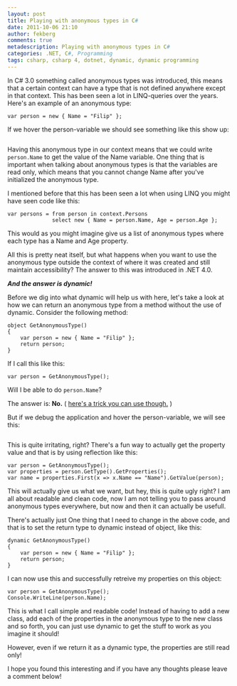 ```yaml
---
layout: post
title: Playing with anonymous types in C#
date: 2011-10-06 21:10
author: fekberg
comments: true
metadescription: Playing with anonymous types in C#
categories: .NET, C#, Programming
tags: csharp, csharp 4, dotnet, dynamic, dynamic programming
---
```

In C# 3.0 something called anonymous types was introduced, this means that a certain context can have a type that is not defined anywhere except in that context. This has been seen a lot in LINQ-queries over the years. Here's an example of an anonymous type:

	var person = new { Name = "Filip" };

<!--excerpt-->
If we hover the person-variable we should see something like this show up:

<img src="https://cdn.filipekberg.se/fekberg-blog/playing-with-anonymous-types-in-c/anonymous_types.png" alt="" />

Having this anonymous type in our context means that we could write `person.Name` to get the value of the Name variable. One thing that is important when talking about anonymous types is that the variables are read only, which means that you cannot change Name after you've initialized the anonymous type.

I mentioned before that this has been seen a lot when using LINQ you might have seen code like this:

	var persons = from person in context.Persons
    	          select new { Name = person.Name, Age = person.Age };

This would as you might imagine give us a list of anonymous types where each type has a Name and Age property.

All this is pretty neat itself, but what happens when you want to use the anonymous type outside the context of where it was created and still maintain accessibility? The answer to this was introduced in .NET 4.0.

<strong><em>And the answer is dynamic!</em></strong>

Before we dig into what dynamic will help us with here, let's take a look at how we can return an anonymous type from a method without the use of dynamic. Consider the following method:

	object GetAnonymousType()
	{
	    var person = new { Name = "Filip" };
	    return person;
	}

If I call this like this:

	var person = GetAnonymousType();

Will I be able to do `person.Name`?

The answer is:<strong> No.</strong> ( <a href="http://tomasp.net/blog/cannot-return-anonymous-type-from-method.aspx">here's a trick you can use though.</a> )

But if we debug the application and hover the person-variable, we will see this:

<img src="https://cdn.filipekberg.se/fekberg-blog/playing-with-anonymous-types-in-c/anonymous_type_hover.png" alt="" />

This is quite irritating, right? There's a fun way to actually get the property value and that is by using reflection like this:

	var person = GetAnonymousType();
	var properties = person.GetType().GetProperties();
	var name = properties.First(x => x.Name == "Name").GetValue(person);

This will actually give us what we want, but hey, this is quite ugly right? I am all about readable and clean code, now I am not telling you to pass around anonymous types everywhere, but now and then it can actually be usefull.

There's actually just One thing that I need to change in the above code, and that is to set the return type to dynamic instead of object, like this:

	dynamic GetAnonymousType()
	{
	    var person = new { Name = "Filip" };
	    return person;
	}

I can now use this and successfully retreive my properties on this object:

	var person = GetAnonymousType();
	Console.WriteLine(person.Name);

This is what I call simple and readable code! Instead of having to add a new class, add each of the properties in the anonymous type to the new class and so forth, you can just use dynamic to get the stuff to work as you imagine it should!

However, even if we return it as a dynamic type, the properties are still read only!

I hope you found this interesting and if you have any thoughts please leave a comment below!

